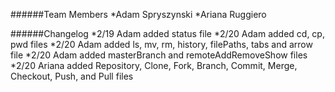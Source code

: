 
######Team Members
*Adam Spryszynski
*Ariana Ruggiero

######Changelog
*2/19 Adam added status file
*2/20 Adam added cd, cp, pwd files
*2/20 Adam added ls, mv, rm, history, filePaths, tabs and arrow file
*2/20 Adam added masterBranch and remoteAddRemoveShow files
*2/20 Ariana added Repository, Clone, Fork, Branch, Commit, Merge, Checkout, Push, and Pull files
